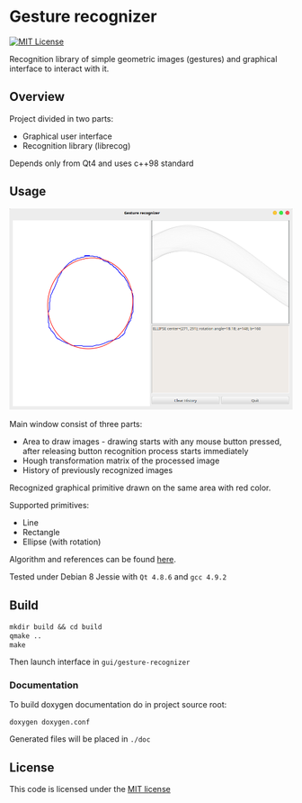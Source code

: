 # Gesture recognizer
[![MIT License](https://img.shields.io/github/license/kswaldemar/gesture-recognizer.svg?style=flat-square)](./LICENSE)

Recognition library of simple geometric images (gestures) and graphical interface to interact with it.

## Overview

Project divided in two parts:
* Graphical user interface
* Recognition library (librecog)

Depends only from Qt4 and uses c++98 standard

## Usage

![Example](./doc/example.png)

Main window consist of three parts:
* Area to draw images - drawing starts with any mouse button pressed, after releasing button recognition process starts immediately 
* Hough transformation matrix of the processed image
* History of previously recognized images

Recognized graphical primitive drawn on the same area with red color.

Supported primitives:
* Line
* Rectangle
* Ellipse (with rotation)

Algorithm and references can be found [here](./doc/algorithm-desc-ru.md).

Tested under Debian 8 Jessie with `Qt 4.8.6` and `gcc 4.9.2`
## Build

```
mkdir build && cd build
qmake ..
make
```
Then launch interface in `gui/gesture-recognizer`
### Documentation

To build doxygen documentation do in project source root:
```
doxygen doxygen.conf
```
Generated files will be placed in `./doc`

## License 

This code is licensed under the [MIT license](./LICENSE)
